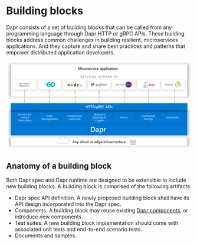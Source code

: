 # Building blocks

Dapr consists of a set of building blocks that can be called from any programming language through Dapr HTTP or gRPC APIs. These building blocks address common challenges in building resilient, microservices applications. And they capture and share best practices and patterns that empower distributed application developers.

![Dapr building blocks](../../images/overview.png)

## Anatomy of a building block

Both Dapr spec and Dapr runtime are designed to be extensible
to include new building blocks. A building block is comprised of the following artifacts:

* Dapr spec API definition. A newly proposed building block shall have its API design incorporated into the Dapr spec.
* Components. A building block may reuse existing [Dapr components](../components), or introduce new components.
* Test suites. A new building block implementation should come with associated unit tests and end-to-end scenario tests.
* Documents and samples.
